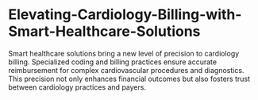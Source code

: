 # Elevating-Cardiology-Billing-with-Smart-Healthcare-Solutions
Smart healthcare solutions bring a new level of precision to cardiology billing. Specialized coding and billing practices ensure accurate reimbursement for complex cardiovascular procedures and diagnostics. This precision not only enhances financial outcomes but also fosters trust between cardiology practices and payers.
